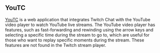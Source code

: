 ## YouTC

[YouTC](https://youtc.netlify.com) is a web application that integrates Twitch Chat with the YouTube video player to watch YouTube live streams. The YouTube video player has features, such as fast-forwarding and rewinding using the arrow keys and selecting a specific time during the stream to go to, which are useful for those who want to replay specific moments during the stream. These features are not found in the Twitch stream player.
